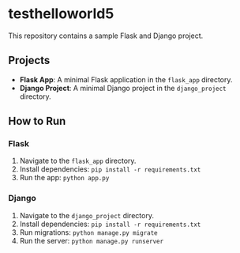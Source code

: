 # testhelloworld5

This repository contains a sample Flask and Django project.

## Projects

- **Flask App**: A minimal Flask application in the `flask_app` directory.
- **Django Project**: A minimal Django project in the `django_project` directory.

## How to Run

### Flask
1. Navigate to the `flask_app` directory.
2. Install dependencies: `pip install -r requirements.txt`
3. Run the app: `python app.py`

### Django
1. Navigate to the `django_project` directory.
2. Install dependencies: `pip install -r requirements.txt`
3. Run migrations: `python manage.py migrate`
4. Run the server: `python manage.py runserver`
